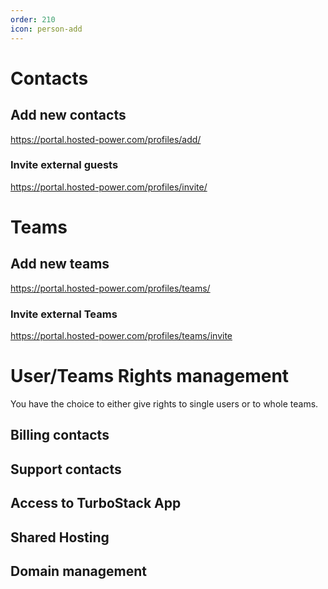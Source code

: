 ```yaml
---
order: 210
icon: person-add
---
```


# Contacts

## Add new contacts

https://portal.hosted-power.com/profiles/add/

### Invite external guests

https://portal.hosted-power.com/profiles/invite/

# Teams

## Add new teams

https://portal.hosted-power.com/profiles/teams/

### Invite external Teams

https://portal.hosted-power.com/profiles/teams/invite

# User/Teams Rights management 
You have the choice to either give rights to single users or to whole teams. 

## Billing contacts

## Support contacts

## Access to TurboStack App

## Shared Hosting

## Domain management 

